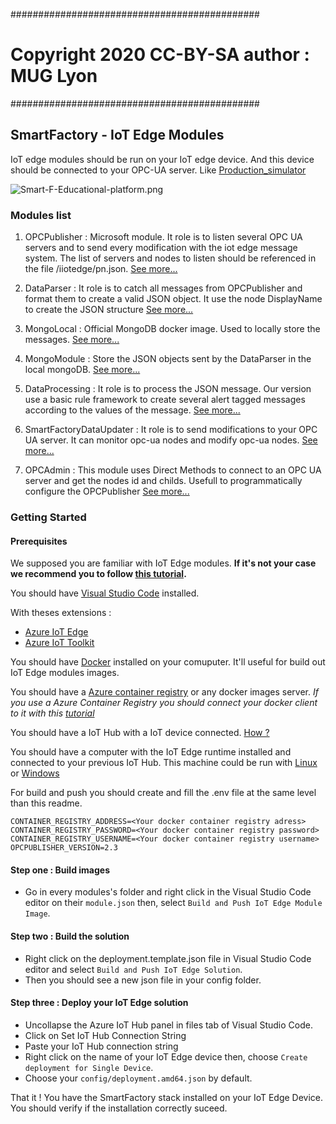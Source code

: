 #############################################

# Copyright 2020 CC-BY-SA author : MUG Lyon

#############################################

## SmartFactory - IoT Edge Modules

IoT edge modules should be run on your IoT edge device. And this device should be connected to your OPC-UA server.
Like [Production_simulator](https://github.com/muglyon/SmartFactory/blob/master/Production_simulator "Production_simulator")

![Smart-F-Educational-platform.png](https://github.com/muglyon/SmartFactory/blob/master/Resources/iotedgeopensource.png?raw=true)


### Modules list
 1. OPCPublisher : Microsoft module. It role is to listen several OPC UA servers and to send every modification with the iot edge message system. The list of servers and nodes to listen should be referenced in the file /iiotedge/pn.json. [See more...](https://docs.microsoft.com/en-us/azure/iot-accelerators/howto-opc-publisher-configure "See more...")

 2. DataParser : It role is to catch all messages from OPCPublisher and format them to create a valid JSON object. It use the node DisplayName to create the JSON structure [See more...](https://github.com/muglyon/SmartFactory/tree/master/IotEdgeModules/modules/DataParser "See more...")

 3. MongoLocal : Official MongoDB docker image. Used to locally store the messages. [See more...](https://hub.docker.com/_/mongo "See more...")

 4. MongoModule : Store the JSON objects sent by the DataParser in the local mongoDB. [See more...](https://github.com/muglyon/SmartFactory/tree/master/IotEdgeModules/modules/MongoModule "See more...")

 5. DataProcessing : It role is to process the JSON message. Our version use a basic rule framework to create several alert tagged messages according to the values of the message. [See more...](https://github.com/muglyon/SmartFactory/tree/master/IotEdgeModules/modules/DataProcessing "See more...")

 6. SmartFactoryDataUpdater : It role is to send modifications to your OPC UA server. It can monitor opc-ua nodes and modify opc-ua nodes. [See more...](https://github.com/muglyon/SmartFactory/tree/master/IotEdgeModules/modules/SmartFactoryDataUpdater "See more...")

 7. OPCAdmin : This module uses Direct Methods to connect to an OPC UA server and get the nodes id and childs. Usefull to programmatically configure the OPCPublisher [See more...](https://github.com/muglyon/SmartFactory/tree/master/IotEdgeModules/modules/OPCAdmin "See more...")

### Getting Started

#### Prerequisites
We supposed you are familiar with IoT Edge modules. 
__If it's not your case we recommend you to follow [this tutorial](https://docs.microsoft.com/en-us/azure/iot-edge/tutorial-machine-learning-edge-06-custom-modules "this tutorial").__

You should have [Visual Studio Code](https://code.visualstudio.com/ "Visual Studio Code") installed.

With theses extensions :
 - [Azure IoT Edge](https://marketplace.visualstudio.com/items?itemName=vsciot-vscode.azure-iot-edge "Azure IoT Edge")
 - [Azure IoT Toolkit](https://marketplace.visualstudio.com/items?itemName=vsciot-vscode.azure-iot-toolkit "Azure IoT Toolkit")

You should have [Docker](https://www.docker.com/ "Docker") installed on your comuputer. It'll useful for build out IoT Edge modules images.

You should have a [Azure container registry](https://azure.microsoft.com/en-us/services/container-registry/ "Azure Container Registry") or any docker images server.
_If you use a Azure Container Registry you should connect your docker client to it with this [tutorial](https://docs.microsoft.com/en-us/azure/container-registry/container-registry-authentication "tutorial")_

You should have a IoT Hub with a IoT device connected. [How ?](https://docs.microsoft.com/en-us/azure/iot-hub/iot-hub-create-through-portal "How ?")

You should have a computer with the IoT Edge runtime installed and connected to your previous IoT Hub. This machine could be run with [Linux](https://docs.microsoft.com/en-us/azure/iot-edge/how-to-install-iot-edge-linux "Linux") or [Windows](https://docs.microsoft.com/en-us/azure/iot-edge/how-to-install-iot-edge-windows "Windows")

For build and push you should create and fill the .env file at the same level than this readme.
```
CONTAINER_REGISTRY_ADDRESS=<Your docker container registry adress>
CONTAINER_REGISTRY_PASSWORD=<Your docker container registry password>
CONTAINER_REGISTRY_USERNAME=<Your docker container registry username>
OPCPUBLISHER_VERSION=2.3
```

#### Step one : Build images

- Go in every modules's folder and right click in the Visual Studio Code editor on their `module.json` then, select `Build and Push IoT Edge Module Image`.

#### Step two : Build the solution                    

- Right click on the deployment.template.json file in Visual Studio Code editor and select `Build and Push IoT Edge Solution`.
- Then you should see a new json file in your config folder.

#### Step three : Deploy your IoT Edge solution 

- Uncollapse the Azure IoT Hub panel in files tab of Visual Studio Code.
- Click on Set IoT Hub Connection String
- Paste your IoT Hub connection string
- Right click on the name of your IoT Edge device then, choose `Create deployment for Single Device`.
- Choose your `config/deployment.amd64.json` by default.

That it ! You have the SmartFactory stack installed on your IoT Edge Device. You should verify if the installation correctly suceed.


